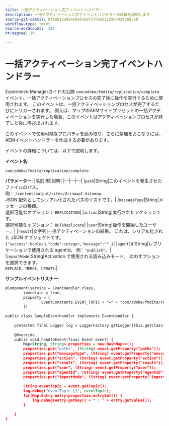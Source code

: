 ```yaml
---
title: 一括アクティベーション完了イベントハンドラー
description: 一括アクティベーション完了イベントハンドラーの詳細を説明します
source-git-commit: 8f1bb12a92ab9a63aef1765e51159644242683a0
workflow-type: tm+mt
source-wordcount: '185'
ht-degree: 1%

---
```


# 一括アクティベーション完了イベントハンドラー

Experience Managerガイドの公開 `com/adobe/fmdita/replication/complete` イベント。一括アクティベーションプロセスの完了後に操作を実行するために使用されます。 このイベントは、一括アクティベーションプロセスが完了するたびにトリガーされます。 例えば、マップのAEMサイトプリセットの一括アクティベーションを実行した場合、このイベントはアクティベーションプロセスが終了した後に呼び出されます。

このイベントで使用可能なプロパティを読み取り、さらに処理をおこなうには、AEMイベントハンドラーを作成する必要があります。

イベントの詳細については、以下で説明します。

**イベント名**:

```
com/adobe/fmdita/replication/complete 
```

**パラメーター**: |名前|型|説明| |—|—|—| |`path`|String|このイベントを発生させたファイルのパス。 <br> 例： `/content/output/sites/ditamap1-ditamap`. <br> JSON 配列としてシリアル化されたパスのリストです。| |`messageType`|String|メッセージの種類。 <br>選択可能なオプション： `REPLICATION`| |`action`|String|実行されたアクションです。 <br>選択可能なオプション： `BulkReplicate`| |`user`|String|操作を開始したユーザー。| |`result`|文字列|一括アクティベーションの結果。 これは、シリアル化された JSON オブジェクトです。 <br>`{"success":boolean,"code":integer,"message":"" }`| |`agentId`|String|レプリケーションで使用される agentId。 例：`"publish"`。| |`importMode`|String|Activation で使用される読み込みモード。 次のオプションを選択できます。 <br>`REPLACE, MERGE, UPDATE`.|


**サンプルイベントリスナー**:

```XML
@Component(service = EventHandler.class,
        immediate = true,
        property = {
                EventConstants.EVENT_TOPIC + "=" + "com/adobe/fmdita/replication/complete",
        })
 
public class SampleEventHandler implements EventHandler {
 
    protected final Logger log = LoggerFactory.getLogger(this.getClass());
 
    @Override
    public void handleEvent(final Event event) {
        Map<String, String> properties = new HashMap<>();
        properties.put("paths", (String) event.getProperty("paths"));
        properties.put("messageType", (String) event.getProperty("messageType"));
        properties.put("action", (String) event.getProperty("action"));
        properties.put("result", (String) event.getProperty("result"));
        properties.put("user", (String) event.getProperty("user"));
        properties.put("agentId", (String) event.getProperty("agentId"));
        properties.put("importMode", (String) event.getProperty("importMode"));
 
        String eventTopic = event.getTopic();
        log.debug("eventTopic {}", eventTopic);
        for(Map.Entry entry:properties.entrySet()) {
            log.debug(entry.getKey() + " : " + entry.getValue());
        }
 
    }
}
```
